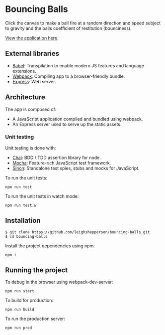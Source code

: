 # Bouncing Balls

Click the canvas to make a ball fire at a random direction and speed subject
to gravity and the balls coefficient of restitution (bounciness).

[View the application here](https://ancient-beyond-18464.herokuapp.com/).

## External libraries

* [Babel](https://babeljs.io/): Transpilation to enable modern JS features and language extensions.
* [Webpack](https://webpack.github.io/): Compiling app to a browser-friendly bundle.
* [Express](http://expressjs.com/): Web server.

## Architecture

The app is composed of:

* A JavaScript application compiled and bundled using webpack.
* An Express server used to serve up the static assets.

### Unit testing

Unit testing is done with:

* [Chai](http://chaijs.com/): BDD / TDD assertion library for node.
* [Mocha](https://mochajs.org/): Feature-rich JavaScript test framework.
* [Sinon](http://sinonjs.org/): Standalone test spies, stubs and mocks for JavaScript.

To run the unit tests:

```
npm run test
```

To run the unit tests in watch mode:

```
npm run test:w
```

## Installation

```
$ git clone https://github.com/leighshepperson/bouncing-balls.git
$ cd bouncing-balls
```

Install the project dependencies using npm:

```
npm i
```

## Running the project

To debug in the browser using webpack-dev-server:

```
npm run start
```

To build for production:

```
npm run build
```

To run the production server:

```
npm run prod
```
